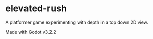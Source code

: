 # elevated-rush
A platformer game experimenting with depth in a top down 2D view.

Made with Godot v3.2.2
